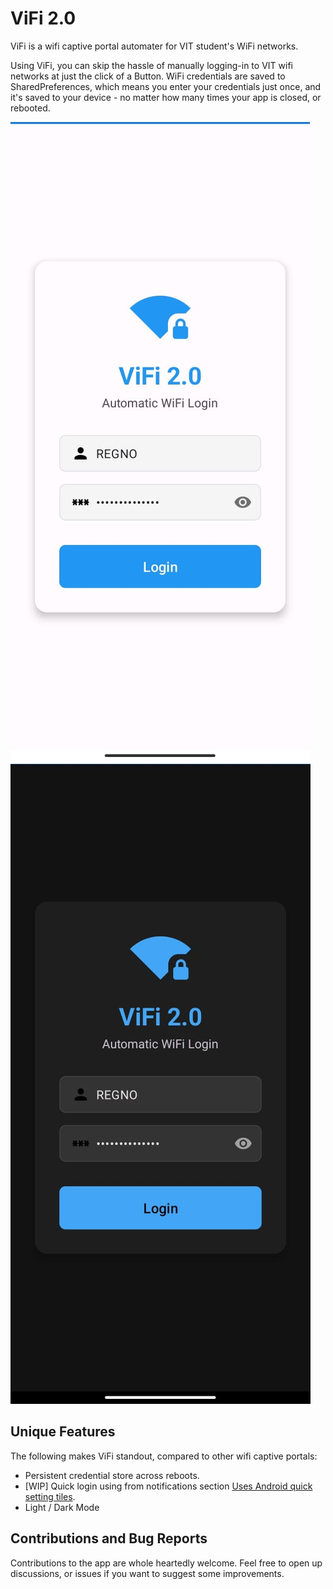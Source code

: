 # ViFi 2.0

ViFi is a wifi captive portal automater for VIT student's WiFi networks.

Using ViFi, you can skip the hassle of manually logging-in to VIT wifi networks at just the click of a Button.
WiFi credentials are saved to SharedPreferences, which means you enter your credentials just once, and it's saved to your device - no matter how many times your app is closed, or rebooted.


![light mode](./images/light.jpeg)
![dark mode](./images/dark.jpeg)

## Unique Features
The following makes ViFi standout, compared to other wifi captive portals:
 - Persistent credential store across reboots.
 - [WIP] Quick login using from notifications section [Uses Android quick setting tiles](https://developer.android.com/develop/ui/views/quicksettings-tiles).
 - Light / Dark Mode


## Contributions and Bug Reports
Contributions to the app are whole heartedly welcome. Feel free to open up discussions, or issues if you want to suggest some improvements.
